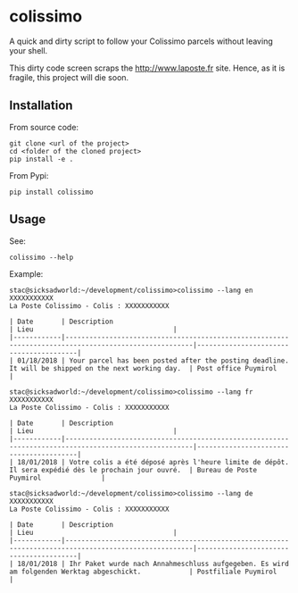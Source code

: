 # colissimo
A quick and dirty script to follow your Colissimo parcels without leaving your
shell.

This dirty code screen scraps the http://www.laposte.fr site. Hence, as it is
fragile, this project will die soon.

## Installation

From source code:

    git clone <url of the project>
    cd <folder of the cloned project>
    pip install -e .

From Pypi:

    pip install colissimo

## Usage

See:

    colissimo --help

Example:

    stac@sicksadworld:~/development/colissimo>colissimo --lang en XXXXXXXXXXX
    La Poste Colissimo - Colis : XXXXXXXXXXX

    | Date       | Description                                                                                          | Lieu                                   |
    |------------|------------------------------------------------------------------------------------------------------|----------------------------------------|
    | 01/18/2018 | Your parcel has been posted after the posting deadline. It will be shipped on the next working day.  | Post office Puymirol                   |

    stac@sicksadworld:~/development/colissimo>colissimo --lang fr XXXXXXXXXXX
    La Poste Colissimo - Colis : XXXXXXXXXXX

    | Date       | Description                                                                                          | Lieu                                   |
    |------------|------------------------------------------------------------------------------------------------------|----------------------------------------|
    | 18/01/2018 | Votre colis a été déposé après l'heure limite de dépôt. Il sera expédié dès le prochain jour ouvré.  | Bureau de Poste Puymirol               |

    stac@sicksadworld:~/development/colissimo>colissimo --lang de XXXXXXXXXXX
    La Poste Colissimo - Colis : XXXXXXXXXXX

    | Date       | Description                                                                                          | Lieu                                   |
    |------------|------------------------------------------------------------------------------------------------------|----------------------------------------|
    | 18/01/2018 | Ihr Paket wurde nach Annahmeschluss aufgegeben. Es wird am folgenden Werktag abgeschickt.            | Postfiliale Puymirol                   |

